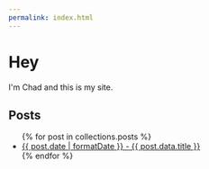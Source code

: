 ```yaml
---
permalink: index.html
---
```


# Hey

I'm Chad and this is my site.

## Posts

<ul>
{% for post in collections.posts %}
<li>
    <a href="{{ post.url }}">
        <time>{{ post.date | formatDate }}</time> - {{ post.data.title }}
    </a>
</li>
{% endfor %}
</ul>
